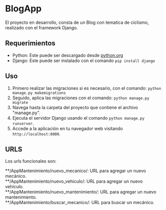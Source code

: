 # BlogApp  

El proyecto en desarrollo, consta de un Blog con tematica de ciclismo, realizado con el framework Django.

## Requerimientos
* Python: Este puede ser descargado desde [python.org](https://www.python.org/downloads/)
* Django: Este puede ser instalado con el comando `pip install django`

## Uso
1. Primero realizar las migraciones si es necesario, con el comando: `python manage.py makemigrations`
2. Seguido, aplica las migraciones con el comando: `python manage.py migrate`
3. Navega hasta la carpeta del proyecto que contiene el archivo "manage.py".
4. Ejecuta el servidor Django usando el comando `python manage.py runserver`.
5. Accede a la aplicación en tu navegador web visitando `http://localhost:8000`.

## URLS
Los urls funcionales son:

**/AppMantenimiento/nuevo_mecanico/: URL para agregar un nuevo mecánico.  
**/AppMantenimiento/nuevo_vehiculo/: URL para agregar un nuevo vehículo.  
**/AppMantenimiento/nuevo_mantenimiento/: URL para agregar un nuevo mantenimiento.  
**/AppMantenimiento/buscar_mecanico/: URL para buscar un mecánico.  
